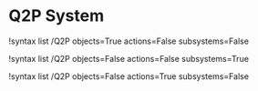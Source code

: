 <!-- MOOSE Documentation Stub: Remove this when content is added. -->

# Q2P System

!syntax list /Q2P objects=True actions=False subsystems=False

!syntax list /Q2P objects=False actions=False subsystems=True

!syntax list /Q2P objects=False actions=True subsystems=False
